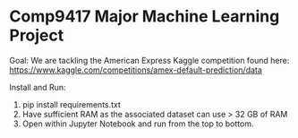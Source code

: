 # Comp9417 Major Machine Learning Project

Goal: We are tackling the American Express Kaggle competition found here: https://www.kaggle.com/competitions/amex-default-prediction/data

Install and Run:
  1) pip install requirements.txt
  2) Have sufficient RAM as the associated dataset can use > 32 GB of RAM
  3) Open within Jupyter Notebook and run from the top to bottom.



		
